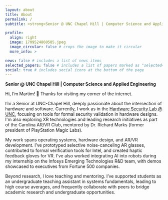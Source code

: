 ```yaml
---
layout: about
title: About
permalink: /
subtitle: <strong>Senior @ UNC Chapel Hill | Computer Science and Applied Engineering</strong>

profile:
  align: right
  image: 1709524860585.jpeg
  image_circular: false # crops the image to make it circular
  more_info: >

news: false # includes a list of news items
selected_papers: false # includes a list of papers marked as "selected={true}"
social: true # includes social icons at the bottom of the page
---
```


**Senior @ UNC Chapel Hill | Computer Science and Applied Engineering**

Hi, I’m Martim! 👋 Thanks for visiting my corner of the internet.

I’m a Senior at UNC-Chapel Hill, deeply passionate about the intersection of hardware and software. Currently, I work as in the [Hardware Security Lab @ UNC](https://www.cs.unc.edu/~csturton/HWSecurityatUNC#:~:text=The%20Hardware%20Security%20%40%20UNC%20research,early%20in%20the%20design%20stage.), focusing on tools for formal security validation in hardware designs. I'm also exploring XR technologies and leading research initiatives as part of the Carolina AR/VR Club, mentored by Dr. Richard Marks (former president of PlayStation Magic Labs).

My work spans operating systems, hardware design, and AR/VR development. I’ve prototyped selective noise-canceling AR glasses, contributed to formal verification tools for Intel, and created haptic feedback gloves for VR. I've also worked integrating AI into robots during my internship on the Infosys Emerging Technologies R&D team, with demos showcased to executives from Fortune 500 companies.

Beyond research, I love teaching and mentoring. I’ve supported students as an undergraduate teaching assistant in systems fundamentals, leading to high course averages, and frequently collaborate with peers to bridge academic research and undergraduate opportunities.
